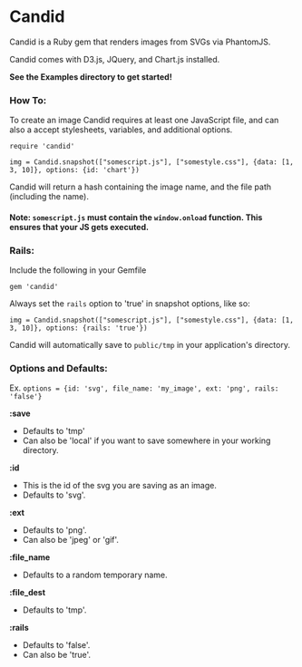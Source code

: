 # Candid

Candid is a Ruby gem that renders images from SVGs via PhantomJS. 

Candid comes with D3.js, JQuery, and Chart.js installed.

**See the Examples directory to get started!**

### How To:
To create an image Candid requires at least one JavaScript file, and can also a accept stylesheets, variables, and additional options. 

```
require 'candid'

img = Candid.snapshot(["somescript.js"], ["somestyle.css"], {data: [1, 3, 10]}, options: {id: 'chart'})
```
Candid will return a hash containing the image name, and the file path (including the name).

#### Note: `somescript.js` must contain the `window.onload` function. This ensures that your JS gets executed.

### Rails:
Include the following in your Gemfile

`gem 'candid'`

Always set the `rails` option to 'true' in snapshot options, like so:

`img = Candid.snapshot(["somescript.js"], ["somestyle.css"], {data: [1, 3, 10]}, options: {rails: 'true'})`

Candid will automatically save to `public/tmp` in your application's directory.

### Options and Defaults:
Ex. 
`options = {id: 'svg', file_name: 'my_image', ext: 'png', rails: 'false'}`


**:save**
- Defaults to 'tmp'
- Can also be 'local' if you want to save somewhere in your working directory.

**:id**
- This is the id of the svg you are saving as an image.
- Defaults to 'svg'.

**:ext**
- Defaults to 'png'.
- Can also be 'jpeg' or 'gif'.

**:file_name**
- Defaults to a random temporary name.
  
**:file_dest**
- Defaults to 'tmp'.

**:rails**
- Defaults to 'false'.
- Can also be 'true'.


